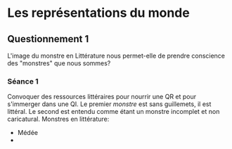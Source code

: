 


# Les représentations du monde

## Questionnement 1
L'image du monstre en Littérature nous permet-elle de prendre conscience des "monstres" que nous sommes? 

### Séance 1
Convoquer des ressources littéraires pour nourrir une QR et pour s'immerger dans une QI. Le premier *monstre* est sans guillemets, il est littéral. Le second est entendu comme étant un monstre incomplet et non caricatural. 
Monstres en littérature: 
 - Médée
 - 
<!--stackedit_data:
eyJoaXN0b3J5IjpbLTE1NTE2MzkxODgsLTkyNzI3MjYzNF19
-->